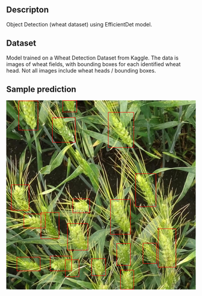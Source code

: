 ## Descripton
Object Detection (wheat dataset) using EfficientDet model.

## Dataset
Model trained on a Wheat Detection Dataset from Kaggle. The data is images of wheat fields, with bounding boxes for each identified wheat head. Not all images include wheat heads / bounding boxes.

## Sample prediction
![alt text](https://github.com/ArturYasnov/Code/blob/main/%5BDet%5D%20EfficientDet%20Wheat-Detection/data/predict/sample.png?raw=true)


